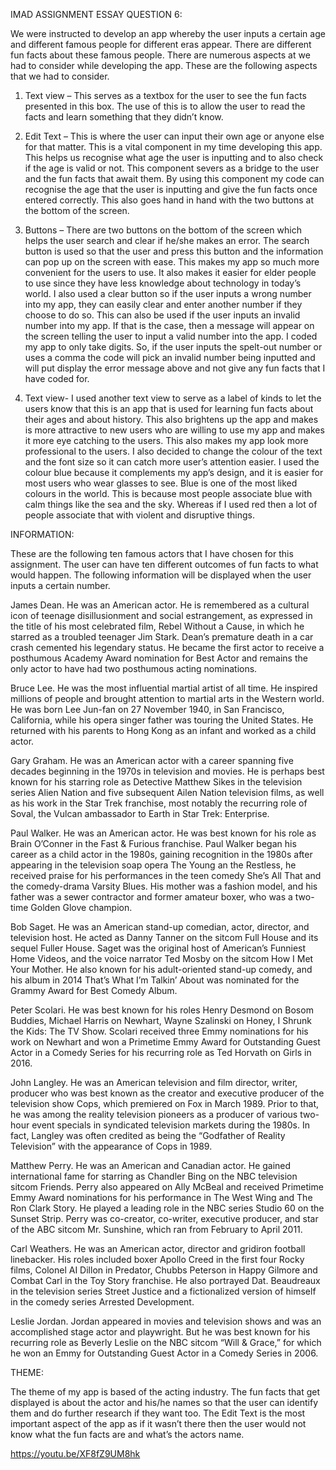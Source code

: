IMAD ASSIGNMENT ESSAY
QUESTION 6:

We were instructed to develop an app whereby the user inputs a certain age and different famous people for different eras appear. There are different fun facts about these famous people. There are numerous aspects at we had to consider while developing the app. These are the following aspects that we had to consider. 
1.	Text view – This serves as a textbox for the user to see the fun facts           presented in this box. The use of this is to allow the user to read the facts and learn something that they didn’t know. 

2.	Edit Text – This is where the user can input their own age or anyone else for that matter. This is a vital component in my time developing this app. This helps us recognise what age the user is inputting and to also check if the age is valid or not. This component severs as a bridge to the user and the fun facts that await them. By using this component my code can recognise the age that the user is inputting and give the fun facts once entered correctly. This also goes hand in hand with the two buttons at the bottom of the screen. 


3.	Buttons – There are two buttons on the bottom of the screen which helps the user search and clear if he/she makes an error. The search button is used so that the user and press this button and the information can pop up on the screen with ease. This makes my app so much more convenient for the users to use. It also makes it easier for elder people to use since they have less knowledge about technology in today’s world. I also used a clear button so if the user inputs a wrong number into my app, they can easily clear and enter another number if they choose to do so. This can also be used if the user inputs an invalid number into my app. If that is the case, then a message will appear on the screen telling the user to input a valid number into the app. I coded my app to only take digits. So, if the user inputs the spelt-out number or uses a comma the code will pick an invalid number being inputted and will put display the error message above and not give any fun facts that I have coded for. 

4.	Text view- I used another text view to serve as a label of kinds to let the users know that this is an app that is used for learning fun facts about their ages and about history. This also brightens up the app and makes is more attractive to new users who are willing to use my app and makes it more eye catching to the users. This also makes my app look more professional to the users. I also decided to change the colour of the text and the font size so it can catch more user’s attention easier. I used the colour blue because it complements my app’s design, and it is easier for most users who wear glasses to see. Blue is one of the most liked colours in the world. This is because most people associate blue with calm things like the sea and the sky. Whereas if I used red then a lot of people associate that with violent and disruptive things. 


INFORMATION:

These are the following ten famous actors that I have chosen for this assignment. The user can have ten different outcomes of fun facts to what would happen. The following information will be displayed when the user inputs a certain number. 

James Dean. He was an American actor. He is remembered as a cultural icon of teenage disillusionment and social estrangement, as expressed in the title of his most celebrated film, Rebel Without a Cause, in which he starred as a troubled teenager Jim Stark. Dean’s premature death in a car crash cemented his legendary status. He became the first actor to receive a posthumous Academy Award nomination for Best Actor and remains the only actor to have had two posthumous acting nominations. 


Bruce Lee. He was the most influential martial artist of all time. He inspired millions of people and brought attention to martial arts in the Western world. He was born Lee Jun-fan on 27 November 1940, in San Francisco, California, while his opera singer father was touring the United States. He returned with his parents to Hong Kong as an infant and worked as a child actor.

Gary Graham. He was an American actor with a career spanning five decades beginning in the 1970s in television and movies. He is perhaps best known for his starring role as Detective Matthew Sikes in the television series Alien Nation and five subsequent Ailen Nation television films, as well as his work in the Star Trek franchise, most notably the recurring role of Soval, the Vulcan ambassador to Earth in Star Trek: Enterprise. 

Paul Walker. He was an American actor. He was best known for his role as Brain O’Conner in the Fast & Furious franchise. Paul Walker began his career as a child actor in the 1980s, gaining recognition in the 1980s after appearing in the television soap opera The Young an the Restless, he received praise for his performances in the teen comedy She’s All That and the comedy-drama Varsity Blues. His mother was a fashion model, and his father was a sewer contractor and former amateur boxer, who was a two-time Golden Glove champion. 

Bob Saget. He was an American stand-up comedian, actor, director, and television host. He acted as Danny Tanner on the sitcom Full House and its sequel Fuller House. Saget was the original host of American’s Funniest Home Videos, and the voice narrator Ted Mosby on the sitcom How I Met Your Mother. He also known for his adult-oriented stand-up comedy, and his album in 2014 That’s What I’m Talkin’ About was nominated for the Grammy Award for Best Comedy Album. 

Peter Scolari. He was best known for his roles Henry Desmond on Bosom Buddies, Michael Harris on Newhart, Wayne Szalinski on Honey, I Shrunk the Kids: The TV Show. Scolari received three Emmy nominations for his work on Newhart and won a Primetime Emmy Award for Outstanding Guest Actor in a Comedy Series for his recurring role as Ted Horvath on Girls in 2016. 

John Langley. He was an American television and film director, writer, producer who was best known as the creator and executive producer of the television show Cops, which premiered on Fox in March 1989. Prior to that, he was among the reality television pioneers as a producer of various two-hour event specials in syndicated television markets during the 1980s. In fact, Langley was often credited as being the “Godfather of Reality Television” with the appearance of Cops in 1989.

Matthew Perry. He was an American and Canadian actor. He gained international fame for starring as Chandler Bing on the NBC television sitcom Friends. Perry also appeared on Ally McBeal and received Primetime Emmy Award nominations for his performance in The West Wing and The Ron Clark Story. He played a leading role in the NBC series Studio 60 on the Sunset Strip. Perry was co-creator, co-writer, executive producer, and star of the ABC sitcom Mr. Sunshine, which ran from February to April 2011. 

Carl Weathers. He was an American actor, director and gridiron football linebacker. His roles included boxer Apollo Creed in the first four Rocky films, Colonel AI Dillon in Predator, Chubbs Peterson in Happy Gilmore and Combat Carl in the Toy Story franchise. He also portrayed Dat. Beaudreaux in the television series Street Justice and a fictionalized version of himself in the comedy series Arrested Development. 

Leslie Jordan. Jordan appeared in movies and television shows and was an accomplished stage actor and playwright. But he was best known for his recurring role as Beverly Leslie on the NBC sitcom “Will & Grace,” for which he won an Emmy for Outstanding Guest Actor in a Comedy Series in 2006. 


THEME:

The theme of my app is based of the acting industry. The fun facts that get displayed is about the actor and his/he names so that the user can identify them and do further research if they want too. The Edit Text is the most important aspect of the app as if it wasn’t there then the user would not know what the fun facts are and what’s the actors name. 


 https://youtu.be/XF8fZ9UM8hk
